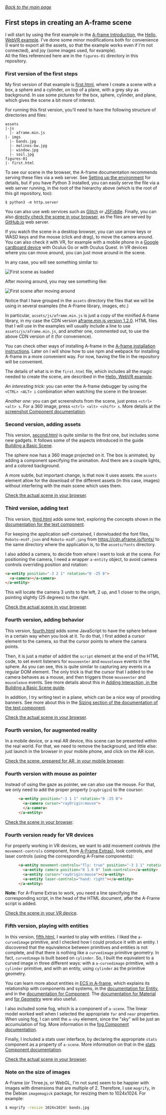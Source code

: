 
*[Back to the main page](../README.md)*

## First steps in creating an A-frame scene

I will start by using the first example in the
[A-frame Introduction](https://aframe.io/docs/1.2.0/introduction/),
the [Hello, WebVR example](https://aframe.io/docs/1.2.0/introduction/html-and-primitives.html#example).
I've done some minor modifications both for convenience
(I want to export all the assets,
so that the example works even if I'm not connected),
and joy (some images used, for example).  
All the files referenced here are in the `figures-01` directory
in this repository.

### First version of the first steps

My first version of that example is
[first.html](https://github.com/jgbarah/aframe-playground/blob/master/figures-01/first.html),
where I create a scene with a box, a sphere and a cylinder,
on top of a plane, with a grey sky as background.
In use some pictures for the box, sphere, cylinder,
and plane,
which gives the scene a bit more of interest.

For running this first version,
you'll need to have the following structure of directories and files:

```
assets
|-js
  |- aframe.min.js
|- imgs
  |- bands.jpg
  |- molinos-bw.jpg
  |- window.jpg
  |- soil.jpg
figures-01
|- first.html
```

To see our scene in the browser, the A-frame documentation recommends
serving these files via a web server. See [Setting up the environment](../environment.md)
for details, but if you have Python 3 installed,
you can easily serve the file via a web server
running,  in the root of the hierarchy above
(which is the root of this git repository, too):

```
$ python3 -m http.server
```

You can also use web services such as [Glitch](glitch.com/) or
[JSFiddle](https://jsfiddle.net/).
Finally, you can also
[directly check the scene in your browser](first.html),
as the files are served by [GitHub.io](https://github.io) web server.

If you watch the scene in a desktop browser,
you can use arrow keys or WASD keys and the mouse
(click and drag), to move the camera around.
You can also check it with VR,
for example with a mobile phone in a
[Google cardboard device](https://vr.google.com/cardboard/)
with Oculus Go or with Oculus Quest.
In VR devices where you can move around, you can just move around in the scene.

In any case, you will see something similar to:

![First scene as loaded](../screenshots/01-first-1.png)

After moving around, you may see something like:

![First scene after moving around](../screenshots/01-first-2.png)

Notice that I have grouped in the `assets` directory
the files that we will be using in several examples
(the A-Frame library, images, etc.)

In particular,
 `assets/js/aframe.min.js` is just a copy of the minified A-frame library,
in my case the CDN version
[aframe.min.js version 1.2.0](https://aframe.io/releases/1.2.0/aframe.min.js).
HTML files that I will use in the examples will usually include
a line to use `assets/js/aframe.min.js`, and another one,
commented out, to use the above CDN version of it (for convenience).

You can check other ways of installing A-frame in the
[A-frame installation instructions](https://aframe.io/docs/1.2.0/introduction/installation.html).
Later on I will show how to use npm and webpack for
installing A-frame in a more convenient way.
For now, having the file in the repository will be convenient.

The details of what is in the `first.html` file,
which includes all the magic needed to create the scene,
are described in the
[Hello, WebVR example](https://aframe.io/docs/1.2.0/introduction/html-and-primitives.html#example).

*An interesting trick:*
you can enter the A-frame debugger by using the
`<CTRL> <ALT> i` combination when watching the scene in the browser.

*Another one:*
you can get screenshots from the scene,
just press `<ctrl> <alt> s`.
For a 360 image,
press `<ctrl> <alt> <shift> s`.
More details at the
[screenshot Component documentation](https://aframe.io/docs/1.2.0/components/screenshot.html).


### Second version, adding assets

This version,
[second.html](https://github.com/jgbarah/aframe-playground/blob/master/figures-01/second.html) is quite similar to the first one,
but includes some new gadgets.
It follows some of the aspects introduced in the guide
[Building a Basic Scene](https://aframe.io/docs/1.2.0/guides/building-a-basic-scene.html).

The sphere now has a 360 image projected on it.
The box is animated, by adding a component specifying the animation.
And there are a couple lights, and a colored background.

A more subtle, but important change, is that now it uses assets.
the `assets` element allow for the download of the different assets
(in this case, images) without interfering with the main scene
which uses them.

[Check the actual scene in your browser](second.html).

### Third version, adding text

This version,
[third.html](https://github.com/jgbarah/aframe-playground/blob/master/figures-01/third.html) adds some text,
exploring the concepts shown in the
[documentation for the text component](https://aframe.io/docs/1.2.0/components/text.html).

For keeping the application self-contained,
I donwloaded the font files,
`Roboto-msdf.json` and `Roboto-msdf.jpng`
from https://cdn.aframe.io/fonts/
to the same directory where the application is,
to the `assets/fonts` directory.

I also added a camera, to decide from where I want to look at the scene.
For positioning the camera, I need a wrapper `a-entity` object,
to avoid camera controls overriding position and rotation:

```html
<a-entity position="-3 2 1" rotation="0 -25 0">
  <a-camera></a-camera>
</a-entity>
```

This will locate the camera 3 units to the left, 2 up, and 1 closer
to the origin, pointing slightly (25 degrees) to the right.

[Check the actual scene in your browser](third.html).

### Fourth version, adding behavior

This version,
[fourth.html](https://github.com/jgbarah/aframe-playground/blob/master/figures-01/fourth.html)
adds some JavaScript to have the sphere
behave in a certain way when you look at it.
To do that, I first added a cursor element to the camera,
so that the cursor points to where the camera points.

Then, it is just a matter of addint the `script` element at
the end of the HTML code,
to set event listeners for `mouseenter` and `mouseleave`
events in the sphere.
As you can see, this is quite similar to capturing any events
in a regular DOM element.
The only trick is that the cursor that I added to the camera
behaves as a mouse,
and then triggers those `mouseenter` and `mouseleave` events.
See more details about this in
[Adding Interaction, in the Building a Basic Scene guide](https://aframe.io/docs/1.2.0/guides/building-a-basic-scene.html#adding-interaction).

In addition, I try writing text in a plane,
which can be a nice way of providing banners.
See more about this in the
[Sizing section of the documentation of the text component](https://aframe.io/docs/1.2.0/components/text.html#sizing).

[Check the actual scene in your browser](fourth.html).

### Fourth version, for augmented reality

In a mobile device, or a real AR device, this scene can be presented within
the real world. For that, we need to remove the background, and little else:
just launch in the browser in your mobile phone, and click on the AR icon.

[Check the scene, prepared for AR, in your mobile browser](fourth-ar.html).

### Fourth version with mouse as pointer

Instead of using the gaze as pointer, we can also use the mouse.
For that, we only need to add the proper property (`rayOrigin`) to the coursor:

```html
      <a-entity position="-3 1 1" rotation="0 -25 0">
        <a-camera cursor="rayOrigin:mouse">
        </a-camera>
      </a-entity>
```

[Check the scene in your browser](fourth-mouse.html).

### Fourth version ready for VR devices

For properly working in VR devices, we want to add movement controls
(the `movement-controls` component,
from [A-Frame Extras](https://www.npmjs.com/package/aframe-extras)),
look controls, and laser controls (using the corresponding A-Frame
components):

```html
      <a-entity movement-controls="fly: true" position="-3 1 1" rotation="0 -25 0">
        <a-entity camera position="0 1.6 0" look-controls></a-entity>
        <a-entity cursor="rayOrigin:mouse"></a-entity>
        <a-entity laser-controls="hand: right"></a-entity>
      </a-entity>
```

**Note:** For A-Frame Extras to work, you need a line specifying the
corresponding script, in the head of the HTML document, after the
A-Frame script is added.

[Check the scene in your VR device](fourth-vr.html).


### Fifth version, playing with entities

In this version,
[fifth.html](https://github.com/jgbarah/aframe-playground/blob/master/figures-01/fifth.html),
I wanted to play with entities.
I liked the `a-curvedimage` primitive,
and I checked how I could produce it with an entity.
I discovered that the equivalence between primitives and
entities is not complete,
and that there is nothing like a `curvedimage` primitive geometry.
In fact, `curvedimage` is built based on `cylinder`.
So, I built the equivalent to a curved image in three
different ways:
with a `a-curvedimage` primitive,
with a `cylinder` primitive,
and with an entity, using `cylinder` as the primitive geometry.

You can learn more about entities in
[ECS in A-frame](https://aframe.io/docs/1.2.0/introduction/entity-component-system.html),
which explains its relationship with components and systems,
in the [documentation for Entity](https://aframe.io/docs/1.2.0/core/entity.html),
and in the
[documentation for Component](https://aframe.io/docs/1.2.0/core/component.html).
The [documentation for Material](https://aframe.io/docs/1.2.0/components/material.html)
and
[for Geometry](https://aframe.io/docs/1.2.0/components/geometry.html)
were also useful.

I also included some fog, which is a component of `a-scene`.
The linear model worked well when I selected the appropriate
`far` and `near` properties.
When using fog, I can omit the `a-sky` element,
since the "sky" will be just an accumulation of fog.
More information in the
[fog Component documentation](https://aframe.io/docs/1.2.0/components/fog.html).

Finally, I included a stats user interface,
by declaring the appropriate `stats` component as a property of
`a-scene`.
More information on that in the
[stats Component documentation](https://aframe.io/docs/1.2.0/components/stats.html).

[Check the actual scene in your browser](fifth.html).

### Note on the size of images

A-Frame (or Three.js, or WebGL, I'm not sure) seem to be happier with images with
dimensions that are multiple of 2. Therefore, I use `mogrify`, in the Debian
`imagemagick` package, for resizing them to 1024x1024. For example:

```bash
$ mogrify -resize 1024x1024! bands.jpg
```
